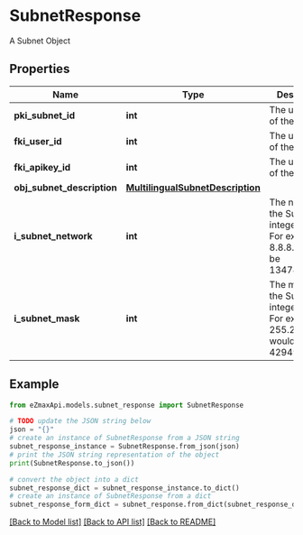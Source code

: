 # SubnetResponse

A Subnet Object

## Properties

Name | Type | Description | Notes
------------ | ------------- | ------------- | -------------
**pki_subnet_id** | **int** | The unique ID of the Subnet | 
**fki_user_id** | **int** | The unique ID of the User | [optional] 
**fki_apikey_id** | **int** | The unique ID of the Apikey | [optional] 
**obj_subnet_description** | [**MultilingualSubnetDescription**](MultilingualSubnetDescription.md) |  | 
**i_subnet_network** | **int** | The network of the Subnet in integer form. For example 8.8.8.0 would be 134744064 | 
**i_subnet_mask** | **int** | The mask of the Subnet  in integer form. For example 255.255.255.0 would be 4294967040 | 

## Example

```python
from eZmaxApi.models.subnet_response import SubnetResponse

# TODO update the JSON string below
json = "{}"
# create an instance of SubnetResponse from a JSON string
subnet_response_instance = SubnetResponse.from_json(json)
# print the JSON string representation of the object
print(SubnetResponse.to_json())

# convert the object into a dict
subnet_response_dict = subnet_response_instance.to_dict()
# create an instance of SubnetResponse from a dict
subnet_response_form_dict = subnet_response.from_dict(subnet_response_dict)
```
[[Back to Model list]](../README.md#documentation-for-models) [[Back to API list]](../README.md#documentation-for-api-endpoints) [[Back to README]](../README.md)


